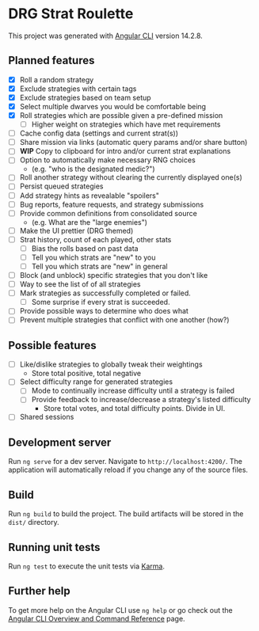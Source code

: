 # DRG Strat Roulette

This project was generated with [Angular CLI](https://github.com/angular/angular-cli) version 14.2.8.

## Planned features

-   [x] Roll a random strategy
-   [x] Exclude strategies with certain tags
-   [x] Exclude strategies based on team setup
-   [x] Select multiple dwarves you would be comfortable being
-   [x] Roll strategies which are possible given a pre-defined mission
    -   [ ] Higher weight on strategies which have met requirements
-   [ ] Cache config data (settings and current strat(s))
-   [ ] Share mission via links (automatic query params and/or share button)
-   [ ] **WIP** Copy to clipboard for intro and/or current strat explanations
-   [ ] Option to automatically make necessary RNG choices
    -   (e.g. "who is the designated medic?")
-   [ ] Roll another strategy without clearing the currently displayed one(s)
-   [ ] Persist queued strategies
-   [ ] Add strategy hints as revealable "spoilers"
-   [ ] Bug reports, feature requests, and strategy submissions
-   [ ] Provide common definitions from consolidated source
    -   (e.g. What are the "large enemies")
-   [ ] Make the UI prettier (DRG themed)
-   [ ] Strat history, count of each played, other stats
    -   [ ] Bias the rolls based on past data
    -   [ ] Tell you which strats are "new" to you
    -   [ ] Tell you which strats are "new" in general
-   [ ] Block (and unblock) specific strategies that you don't like
-   [ ] Way to see the list of of all strategies
-   [ ] Mark strategies as successfully completed or failed.
    -   [ ] Some surprise if every strat is succeeded.
-   [ ] Provide possible ways to determine who does what
-   [ ] Prevent multiple strategies that conflict with one another (how?)

## Possible features

-   [ ] Like/dislike strategies to globally tweak their weightings
    -   Store total positive, total negative
-   [ ] Select difficulty range for generated strategies
    -   [ ] Mode to continually increase difficulty until a strategy is failed
    -   [ ] Provide feedback to increase/decrease a strategy's listed difficulty
        -   Store total votes, and total difficulty points. Divide in UI.
-   [ ] Shared sessions

## Development server

Run `ng serve` for a dev server. Navigate to `http://localhost:4200/`. The application will automatically reload if you change any of the source files.

## Build

Run `ng build` to build the project. The build artifacts will be stored in the `dist/` directory.

## Running unit tests

Run `ng test` to execute the unit tests via [Karma](https://karma-runner.github.io).

## Further help

To get more help on the Angular CLI use `ng help` or go check out the [Angular CLI Overview and Command Reference](https://angular.io/cli) page.
